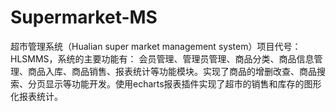 # Supermarket-MS
超市管理系统（Hualian super market management system）项目代号：HLSMMS，系统的主要功能有： 会员管理、管理员管理、商品分类、商品信息管理、商品入库、商品销售、报表统计等功能模块。实现了商品的增删改查、商品搜索、分页显示等功能开发。使用echarts报表插件实现了超市的销售和库存的图形化报表统计。
